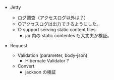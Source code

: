 - Jetty
  - ログ調査（アクセスログ以外は？）
  - ○アクセスログは出力できるようにした。
  - ○ support serving static content files.
    - jar 内の static contentes も大丈夫か検証。

- Request
  - Validation (parameter, body-json)
    - Hibernate Validator ?
  - Convert
    - jackson の検証
